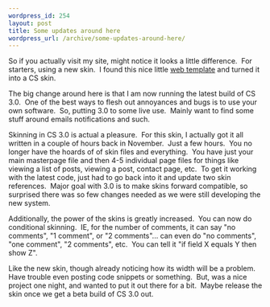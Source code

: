 ```yaml
--- 
wordpress_id: 254
layout: post
title: Some updates around here
wordpress_url: /archive/some-updates-around-here/
---
```


<p>So if you actually visit my site, might notice it looks a little difference.&nbsp; For starters, using a new skin.&nbsp; I found this nice little <a href="http://templates.arcsin.se/">web template</a> and turned it into a CS skin.</p> <p>The big change around here is that I am now running the latest build of CS 3.0.&nbsp; One of the best ways to flesh out annoyances and bugs is to use your own software.&nbsp; So, putting 3.0 to some live use.&nbsp; Mainly want to find some stuff around emails notifications and such.</p> <p>Skinning in CS 3.0 is actual a pleasure.&nbsp; For this skin, I actually got it all written in a couple of hours back in November.&nbsp; Just a few hours.&nbsp; You no longer have the hoards of of skin files and everything.&nbsp; You have just your main masterpage file and then 4-5 individual page files for things like viewing a list of posts, viewing a post, contact page, etc.&nbsp; To get it working with the latest code, just had to go back into it and update two skin references.&nbsp; Major goal with 3.0 is to make skins forward compatible, so surprised there was so few changes needed as we were still developing the new system.</p> <p>Additionally, the power of the skins is greatly increased.&nbsp; You can now do conditional skinning.&nbsp; IE, for the number of comments, it can say &quot;no comments&quot;, &quot;1 comment&quot;, or &quot;2 comments&quot;... can even do &quot;no comments&quot;, &quot;one comment&quot;, &quot;2 comments&quot;, etc.&nbsp; You can tell it &quot;if field X equals Y then show Z&quot;.</p> <p>Like the new skin, though already noticing how its width will be&nbsp;a problem.&nbsp; Have trouble even posting code snippets or something.&nbsp; But, was a nice project one night, and wanted to put it out there for a bit.&nbsp; Maybe release the skin once we get a beta build of CS 3.0 out.</p>
         
